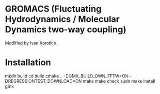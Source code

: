 # GROMACS (Fluctuating Hydrodynamics / Molecular Dynamics two-way coupling)

Modified by Ivan Korotkin.

# Installation

mkdir build
cd build
cmake .. -DGMX_BUILD_OWN_FFTW=ON -DREGRESSIONTEST_DOWNLOAD=ON
make
make check
sudo make install
gmx
